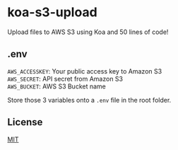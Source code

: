 # koa-s3-upload

Upload files to AWS S3 using Koa and 50 lines of code!

## .env
`AWS_ACCESSKEY`: Your public access key to Amazon S3<br>
`AWS_SECRET`: API secret from Amazon S3<br>
`AWS_BUCKET`: AWS S3 Bucket name

Store those 3 variables onto a `.env` file in the root folder.

## License

[MIT](https://github.com/vitorfreitas/koa-s3-upload/blob/master/LICENSE)